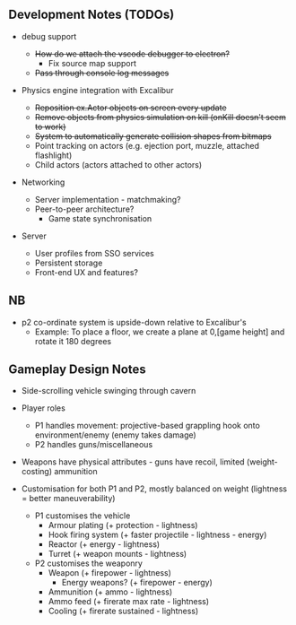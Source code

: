 ## Development Notes (TODOs)

- debug support
  - <del>How do we attach the vscode debugger to electron?</del>
    - Fix source map support
  - <del>Pass through console log messages</del>

- Physics engine integration with Excalibur
  - <del>Reposition ex.Actor objects on screen every update</del>
  - <del>Remove objects from physics simulation on kill (onKill doesn't seem to work)</del>
  - <del>System to automatically generate collision shapes from bitmaps</del>  
  - Point tracking on actors (e.g. ejection port, muzzle, attached flashlight)
  - Child actors (actors attached to other actors)
  
- Networking
  - Server implementation - matchmaking?
  - Peer-to-peer architecture?
    - Game state synchronisation
    
- Server
  - User profiles from SSO services
  - Persistent storage
  - Front-end UX and features?
  
## NB

- p2 co-ordinate system is upside-down relative to Excalibur's
  - Example: To place a floor, we create a plane at 0,[game height] and rotate it 180 degrees

## Gameplay Design Notes

- Side-scrolling vehicle swinging through cavern 
- Player roles
  - P1 handles movement: projective-based grappling hook onto environment/enemy (enemy takes damage)
  - P2 handles guns/miscellaneous

- Weapons have physical attributes - guns have recoil, limited (weight-costing) ammunition
- Customisation for both P1 and P2, mostly balanced on weight (lightness = better maneuverability)
  - P1 customises the vehicle
    - Armour plating (+ protection - lightness)
    - Hook firing system (+ faster projectile - lightness - energy)
    - Reactor (+ energy - lightness)
    - Turret (+ weapon mounts - lightness)
  - P2 customises the weaponry
    - Weapon (+ firepower - lightness)
      - Energy weapons? (+ firepower - energy)
    - Ammunition (+ ammo - lightness)
    - Ammo feed (+ firerate max rate - lightness)
    - Cooling (+ firerate sustained - lightness)
